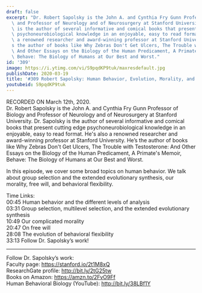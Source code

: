 ```yaml
---
draft: false
excerpt: "Dr. Robert Sapolsky is the John A. and Cynthia Fry Gunn Professor of Biology\
  \ and Professor of Neurology and of Neurosurgery at Stanford University. Dr. Sapolsky\
  \ is the author of several informative and comical books that present cutting edge\
  \ psychoneurobiological knowledge in an enjoyable, easy to read format. He's also\
  \ a renowned researcher and award-winning professor at Stanford University. He\u2019\
  s the author of books like Why Zebras Don't Get Ulcers, The Trouble with Testosterone:\
  \ And Other Essays on the Biology of the Human Predicament, A Primate's Memoir,\
  \ Behave: The Biology of Humans at Our Best and Worst."
id: '309'
image: https://i.ytimg.com/vi/S9pqdKP9tuk/maxresdefault.jpg
publishDate: 2020-03-19
title: '#309 Robert Sapolsky: Human Behavior, Evolution, Morality, and Free Will'
youtubeid: S9pqdKP9tuk
---
```

RECORDED ON March 12th, 2020.  
Dr. Robert Sapolsky is the John A. and Cynthia Fry Gunn Professor of Biology and Professor of Neurology and of Neurosurgery at Stanford University. Dr. Sapolsky is the author of several informative and comical books that present cutting edge psychoneurobiological knowledge in an enjoyable, easy to read format. He's also a renowned researcher and award-winning professor at Stanford University. He’s the author of books like Why Zebras Don't Get Ulcers, The Trouble with Testosterone: And Other Essays on the Biology of the Human Predicament, A Primate's Memoir, Behave: The Biology of Humans at Our Best and Worst.

In this episode, we cover some broad topics on human behavior. We talk about group selection and the extended evolutionary synthesis, our morality, free will, and behavioral flexibility.

Time Links:  
00:45  Human behavior and the different levels of analysis  
03:31  Group selection, multilevel selection, and the extended evolutionary synthesis  
10:49  Our complicated morality  
20:47  On free will  
28:08  The evolution of behavioral flexibility  
33:13  Follow Dr. Sapolsky’s work!

---

Follow Dr. Sapolsky’s work:  
Faculty page: https://stanford.io/2t1M8xQ  
ResearchGate profile: http://bit.ly/2tG25tw  
Books on Amazon: https://amzn.to/2FvO9Ff  
Human Behavioral Biology (YouTube): http://bit.ly/38LBf1Y
